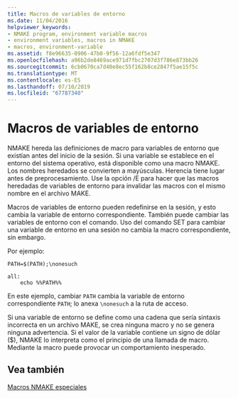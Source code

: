 ```yaml
---
title: Macros de variables de entorno
ms.date: 11/04/2016
helpviewer_keywords:
- NMAKE program, environment variable macros
- environment variables, macros in NMAKE
- macros, environment-variable
ms.assetid: f8e96635-0906-47b0-9f56-12a6fdf5e347
ms.openlocfilehash: a96b2de8469ace971d7fbc2707d3f786e873bb26
ms.sourcegitcommit: 6cb0670ca7d40e8ec55f162b8ce2847f5ae15f5c
ms.translationtype: MT
ms.contentlocale: es-ES
ms.lasthandoff: 07/10/2019
ms.locfileid: "67787340"
---
```

# <a name="environment-variable-macros"></a>Macros de variables de entorno

NMAKE hereda las definiciones de macro para variables de entorno que existían antes del inicio de la sesión. Si una variable se establece en el entorno del sistema operativo, está disponible como una macro NMAKE. Los nombres heredados se convierten a mayúsculas. Herencia tiene lugar antes de preprocesamiento. Use la opción /E para hacer que las macros heredadas de variables de entorno para invalidar las macros con el mismo nombre en el archivo MAKE.

Macros de variables de entorno pueden redefinirse en la sesión, y esto cambia la variable de entorno correspondiente. También puede cambiar las variables de entorno con el comando. Uso del comando SET para cambiar una variable de entorno en una sesión no cambia la macro correspondiente, sin embargo.

Por ejemplo:

```
PATH=$(PATH);\nonesuch

all:
    echo %%PATH%%
```

En este ejemplo, cambiar `PATH` cambia la variable de entorno correspondiente `PATH`; lo anexa `\nonesuch` a la ruta de acceso.

Si una variable de entorno se define como una cadena que sería sintaxis incorrecta en un archivo MAKE, se crea ninguna macro y no se genera ninguna advertencia. Si el valor de la variable contiene un signo de dólar ($), NMAKE lo interpreta como el principio de una llamada de macro. Mediante la macro puede provocar un comportamiento inesperado.

## <a name="see-also"></a>Vea también

[Macros NMAKE especiales](special-nmake-macros.md)
